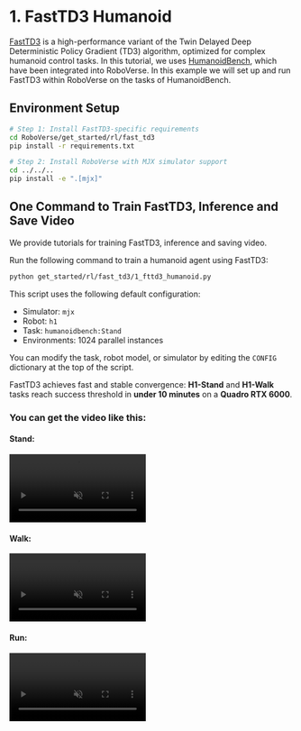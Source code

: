 # 1. FastTD3 Humanoid
[FastTD3](https://github.com/younggyoseo/FastTD3) is a high-performance variant of the Twin Delayed Deep Deterministic Policy Gradient (TD3) algorithm, optimized for complex humanoid control tasks.
In this tutorial, we uses [HumanoidBench](https://github.com/carlosferrazza/humanoid-bench), which have been integrated into RoboVerse. In this example we will set up and run FastTD3 within RoboVerse on the tasks of HumanoidBench.
## Environment Setup

```bash
# Step 1: Install FastTD3-specific requirements
cd RoboVerse/get_started/rl/fast_td3
pip install -r requirements.txt

# Step 2: Install RoboVerse with MJX simulator support
cd ../../..
pip install -e ".[mjx]"
```


## One Command to Train FastTD3, Inference and Save Video
We provide tutorials for training FastTD3, inference and saving video.

Run the following command to train a humanoid agent using FastTD3:

```bash
python get_started/rl/fast_td3/1_fttd3_humanoid.py
```

This script uses the following default configuration:

* Simulator: `mjx`
* Robot: `h1`
* Task: `humanoidbench:Stand`
* Environments: 1024 parallel instances

You can modify the task, robot model, or simulator by editing the `CONFIG` dictionary at the top of the script.

FastTD3 achieves fast and stable convergence:
**H1-Stand** and **H1-Walk** tasks reach success threshold in **under 10 minutes** on a **Quadro RTX 6000**.

### You can get the video like this:
#### Stand:
<div style="display: flex; justify-content: space-between; width: 100%; margin-bottom: 20px;">
    <div style="width: 48%; text-align: center;">
        <video width="100%" autoplay loop muted playsinline>
            <source src="https://roboverse.wiki/_static/standard_output/rl/1_fttd3_humanoid_Stand.mp4" type="video/mp4">
        </video>
    </div>
</div>

#### Walk:
<div style="display: flex; justify-content: space-between; width: 100%; margin-bottom: 20px;">
    <div style="width: 48%; text-align: center;">
        <video width="100%" autoplay loop muted playsinline>
            <source src="https://roboverse.wiki/_static/standard_output/rl/1_fttd3_humanoid_Walk.mp4" type="video/mp4">
        </video>
    </div>
</div>


#### Run:
<div style="display: flex; justify-content: space-between; width: 100%; margin-bottom: 20px;">
    <div style="width: 48%; text-align: center;">
        <video width="100%" autoplay loop muted playsinline>
            <source src="https://roboverse.wiki/_static/standard_output/rl/1_fttd3_humanoid_Run.mp4" type="video/mp4">
        </video>
    </div>
</div>


